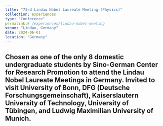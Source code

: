 ```yaml
---
title: "73rd Lindau Nobel Laureate Meeting (Physics)"
collection: experiences
type: "Conference"
permalink:# /experiences/lindau-nobel-meeting
venue: "Lindau, Germany"
date: 2024-06-01
location: "Germany"
---
```

Chosen as one of the only 8 domestic undergraduate students by Sino-German Center for Research Promotion to attend the Lindau Nobel Laureate Meetings in Germany. Invited to visit University of Bonn, DFG (Deutsche Forschungsgemeinschaft), Kaiserslautern University of Technology, University of Tübingen, and Ludwig Maximilian University of Munich.
---

